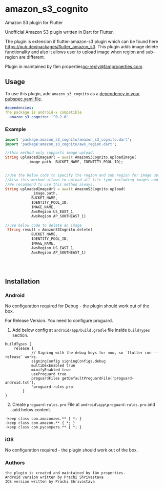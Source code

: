 # amazon_s3_cognito


Amazon S3 plugin for Flutter

Unofficial Amazon S3 plugin written in Dart for Flutter.

The plugin is extension if flutter-amazon-s3 plugin which can be found here 
https://pub.dev/packages/flutter_amazon_s3. This plugin adds image delete functionality and also
it allows user to upload image when region and sub-region are different.

Plugin in maintained by fäm properties<no-reply@famproperties.com>.

## Usage
To use this plugin, add `amazon_s3_cognito` as a [dependency in your pubspec.yaml file](https://flutter.io/platform-plugins/).


```yaml
dependencies:
The package is android-x compatible
  amazon_s3_cognito: '^0.2.0' 
```

### Example



``` dart
import 'package:amazon_s3_cognito/amazon_s3_cognito.dart';
import 'package:amazon_s3_cognito/aws_region.dart';

//this method only supports image upload. 
String uploadedImageUrl = await AmazonS3Cognito.uploadImage(
          _image.path, BUCKET_NAME, IDENTITY_POOL_ID);
          

//Use the below code to specify the region and sub region for image upload
//Also this method allows to upload all file type including images and pdf etc.
//We recommend to use this method always. 
String uploadedImageUrl = await AmazonS3Cognito.upload(
            _image.path,
            BUCKET_NAME,
            IDENTITY_POOL_ID,
            IMAGE_NAME,
            AwsRegion.US_EAST_1,
            AwsRegion.AP_SOUTHEAST_1)
            
//use below code to delete an image
 String result = AmazonS3Cognito.delete(
            BUCKET_NAME,
            IDENTITY_POOL_ID,
            IMAGE_NAME,
            AwsRegion.US_EAST_1,
            AwsRegion.AP_SOUTHEAST_1)
            
            
        

```
          
## Installation


### Android

No configuration required for Debug - the plugin should work out of the box.

For Release Version. You need to configure proguard.

1. Add below config at `android/app/build.gradle` file inside `buildTypes` section.

```
buildTypes {
    release {
            // Signing with the debug keys for now, so `flutter run --release` works.
            signingConfig signingConfigs.debug
            multiDexEnabled true
            minifyEnabled true
            useProguard true
            proguardFiles getDefaultProguardFile('proguard-android.txt'),
            'proguard-rules.pro'
        }
}
```
2. Create `proguard-rules.pro` File at `android\app\proguard-rules.pro` and add below content.

```
-keep class com.amazonaws.** { *; }
-keep class com.amazon.** { *; }
-keep class com.pycampers.** { *; }
```



### iOS

No configuration required - the plugin should work out of the box.          

### Authors
```
the plugin is created and maintained by fäm properties. 
Android version written by Prachi Shrivastava
IOS version written by Prachi Shrivastava
```
